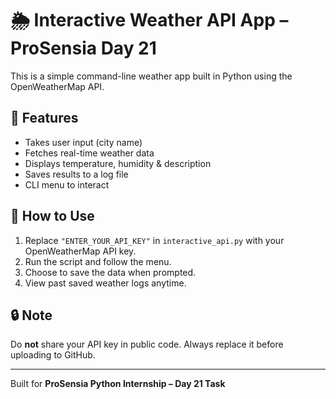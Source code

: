 
# 🌦️ Interactive Weather API App – ProSensia Day 21

This is a simple command-line weather app built in Python using the OpenWeatherMap API.

## 🧪 Features
- Takes user input (city name)
- Fetches real-time weather data
- Displays temperature, humidity & description
- Saves results to a log file
- CLI menu to interact

## 🚀 How to Use
1. Replace `"ENTER_YOUR_API_KEY"` in `interactive_api.py` with your OpenWeatherMap API key.
2. Run the script and follow the menu.
3. Choose to save the data when prompted.
4. View past saved weather logs anytime.

## 🔒 Note
Do **not** share your API key in public code. Always replace it before uploading to GitHub.

---
Built for **ProSensia Python Internship – Day 21 Task**
